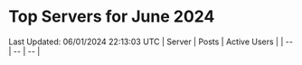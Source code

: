 # Top Servers for June 2024
Last Updated: 06/01/2024 22:13:03 UTC
| Server | Posts | Active Users |
| -- | -- | -- |
